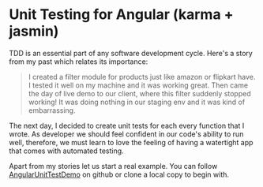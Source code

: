 # Unit Testing for Angular \(karma + jasmin\)

TDD is an essential part of any software development cycle. Here's a story from my past which relates its importance:
> I created a filter module for products just like amazon or flipkart have. I tested it well on my machine and it was working great. Then came the day of live demo to our client, where this filter suddenly stopped working! It was doing nothing in our staging env and it was kind of embarrassing.

The next day, I decided to create unit tests for each every function that I wrote. As developer we should feel confident in our code's ability to run well, therefore, we must learn to love the feeling of having a watertight app that comes with automated testing.

Apart from my stories let us start a real example. You can follow [AngularUnitTestDemo](https://github.com/Mohammed-Aadil/AngularUnitTestDemo) on github or clone a local copy to begin with.





